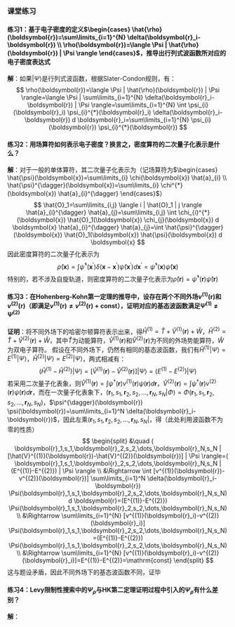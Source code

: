 ### 课堂练习 ###
#### 练习1：基于电子密度的定义$\begin{cases} \hat{\rho}(\boldsymbol{r})=\sum\limits_{i=1}^{N} \delta(\boldsymbol{r}_i-\boldsymbol{r}) \\ \rho(\boldsymbol{r})=\langle \Psi | \hat{\rho}(\boldsymbol{r}) | \Psi \rangle \end{cases}$，推导出行列式波函数所对应的电子密度表达式 ####
**解**：如果$| \Psi \rangle$是行列式波函数，根据Slater-Condon规则，有：
$$
\rho(\boldsymbol{r})=\langle \Psi | \hat{\rho}(\boldsymbol{r}) | \Psi \rangle=\langle \Psi | \sum\limits_{i=1}^{N} \delta(\boldsymbol{r}_i-\boldsymbol{r}) | \Psi \rangle=\sum\limits_{i=1}^{N} \int \psi_{i}(\boldsymbol{r}_i) \psi_{i}^{*}(\boldsymbol{r}_i) \delta(\boldsymbol{r}_i-\boldsymbol{r}) d \boldsymbol{r}_i=\sum\limits_{i=1}^{N} \psi_{i}(\boldsymbol{r}) \psi_{i}^{*}(\boldsymbol{r})
$$
#### 练习2：用场算符如何表示电子密度？换言之，密度算符的二次量子化表示是什么？ ####
**解**：对于一般的单体算符，其二次量子化表示为（记场算符为$\begin{cases} \hat{\psi}(\boldsymbol{x})=\sum\limits_{i} \chi(\boldsymbol{x}) \hat{a}_{i} \\ \hat{\psi}^{\dagger}(\boldsymbol{x})=\sum\limits_{i} \chi^{*}(\boldsymbol{x}) \hat{a}_{i}^{\dagger} \end{cases}$）
$$
\hat{O}_1=\sum\limits_{i,j} \langle i | \hat{O}_1 | j \rangle \hat{a}_{i}^{\dagger} \hat{a}_{j}=\sum\limits_{i,j} \int \chi_{i}^{*}(\boldsymbol{x}) \hat{O}_1(\boldsymbol{x}) \chi_{j}(\boldsymbol{x}) d \boldsymbol{x} \hat{a}_{i}^{\dagger} \hat{a}_{j}=\int \hat{\psi}^{\dagger}(\boldsymbol{x}) \hat{O}_1(\boldsymbol{x}) \hat{\psi}(\boldsymbol{x}) d \boldsymbol{x}
$$
因此密度算符的二次量子化表示为
$$
\hat{\rho}(\boldsymbol{x})=\int \hat{\psi}^{\dagger}(\boldsymbol{x}^{'}) \delta(\boldsymbol{x}-\boldsymbol{x}^{'}) \hat{\psi}(\boldsymbol{x}^{'}) d \boldsymbol{x}^{'}=\hat{\psi}^{\dagger}(\boldsymbol{x}) \hat{\psi}(\boldsymbol{x})
$$
特别的，若不涉及自旋轨道，则密度算符的二次量子化表示为$\hat{\rho}(\boldsymbol{r})=\hat{\psi}^{\dagger}(\boldsymbol{r}) \hat{\psi}(\boldsymbol{r})$
#### 练习3：在Hohenberg-Kohn第一定理的推导中，设存在两个不同外场$v^{(1)}(\boldsymbol{r})$和$v^{(2)}(\boldsymbol{r})$（即满足$v^{(1)}(\boldsymbol{r}) \neq v^{(2)}(\boldsymbol{r})+\mathrm{const}$），证明对应的基态波函数满足$\Psi^{(1)} \neq \Psi^{(2)}$ ####
**证明**：将不同外场下的哈密尔顿算符表示出来，得$\hat{H}^{(1)}=\hat{T}+\hat{V}^{(1)}(\boldsymbol{r})+\hat{W}$，$\hat{H}^{(2)}=\hat{T}+\hat{V}^{(2)}(\boldsymbol{r})+\hat{W}$，其中$\hat{T}$为动能算符，$\hat{V}^{(1)}(\boldsymbol{r})$和$\hat{V}^{(2)}(\boldsymbol{r})$为不同的外场势能算符，$\hat{W}$为双电子算符。
假设在不同外场下，仍然有相同的基态波函数，我们有$\hat{H}^{(1)} | \Psi \rangle=E^{(1)} | \Psi \rangle$，$\hat{H}^{(2)} | \Psi \rangle=E^{(2)} | \Psi \rangle$，两式相减有：
$$
(\hat{H}^{(1)}-\hat{H}^{(2)}) | \Psi \rangle=[\hat{V}^{(1)}(\boldsymbol{r})-\hat{V}^{(2)}(\boldsymbol{r})] | \Psi \rangle=(E^{(1)}-E^{(2)}) | \Psi \rangle
$$
若采用二次量子化表象，则$\hat{V}^{(1)}(\boldsymbol{r})=\int \psi^{\dagger}(\boldsymbol{r}) v^{(1)}(\boldsymbol{r}) \psi(\boldsymbol{r}) d \boldsymbol{r}$，$\hat{V}^{(2)}(\boldsymbol{r})=\int \psi^{\dagger}(\boldsymbol{r}) v^{(2)}(\boldsymbol{r}) \psi(\boldsymbol{r}) d \boldsymbol{r}$，而在一次量子化表象下，$( \boldsymbol{r}_1,s_1,\boldsymbol{r}_2,s_2,\dots,\boldsymbol{r}_N,s_N | \Phi \rangle=\Phi(\boldsymbol{r}_1,s_1,\boldsymbol{r}_2,s_2,\dots,\boldsymbol{r}_N,s_N)$，$\psi^{\dagger}(\boldsymbol{r}) \psi(\boldsymbol{r})=\sum\limits_{i=1}^N \delta(\boldsymbol{r}_i-\boldsymbol{r})$，因此左乘$( \boldsymbol{r}_1,s_1,\boldsymbol{r}_2,s_2,\dots,\boldsymbol{r}_N,s_N |$，得（此处利用波函数不为零的性质）
$$
\begin{split} &\quad ( \boldsymbol{r}_1,s_1,\boldsymbol{r}_2,s_2,\dots,\boldsymbol{r}_N,s_N | [\hat{V}^{(1)}(\boldsymbol{r})-\hat{V}^{(2)}(\boldsymbol{r})] | \Psi \rangle=( \boldsymbol{r}_1,s_1,\boldsymbol{r}_2,s_2,\dots,\boldsymbol{r}_N,s_N | (E^{(1)}-E^{(2)}) | \Psi \rangle \\ &\Rightarrow \int [v^{(1)}(\boldsymbol{r})-v^{(2)}(\boldsymbol{r})] \sum\limits_{i=1}^N \delta(\boldsymbol{r}_i-\boldsymbol{r}) \Psi(\boldsymbol{r}_1,s_1,\boldsymbol{r}_2,s_2,\dots,\boldsymbol{r}_N,s_N) d \boldsymbol{r}=(E^{(1)}-E^{(2)}) \Psi(\boldsymbol{r}_1,s_1,\boldsymbol{r}_2,s_2,\dots,\boldsymbol{r}_N,s_N) \\ &\Rightarrow \sum\limits_{i=1}^{N} [v^{(1)}(\boldsymbol{r}_i)-v^{(2)}(\boldsymbol{r}_i)] \Psi(\boldsymbol{r}_1,s_1,\boldsymbol{r}_2,s_2,\dots,\boldsymbol{r}_N,s_N)=(E^{(1)}-E^{(2)}) \Psi(\boldsymbol{r}_1,s_1,\boldsymbol{r}_2,s_2,\dots,\boldsymbol{r}_N,s_N) \\ &\Rightarrow \sum\limits_{i=1}^{N} [v^{(1)}(\boldsymbol{r}_i)-v^{(2)}(\boldsymbol{r}_i)]=E^{(1)}-E^{(2)}=\mathrm{const} \end{split}
$$
这与题设矛盾，因此不同外场下的基态波函数不同，证毕
#### 练习4：Levy限制性搜索中的$\Psi_{\rho}$与HK第二定理证明过程中引入的$\Psi_{\rho}$有什么差别？
**解**：
